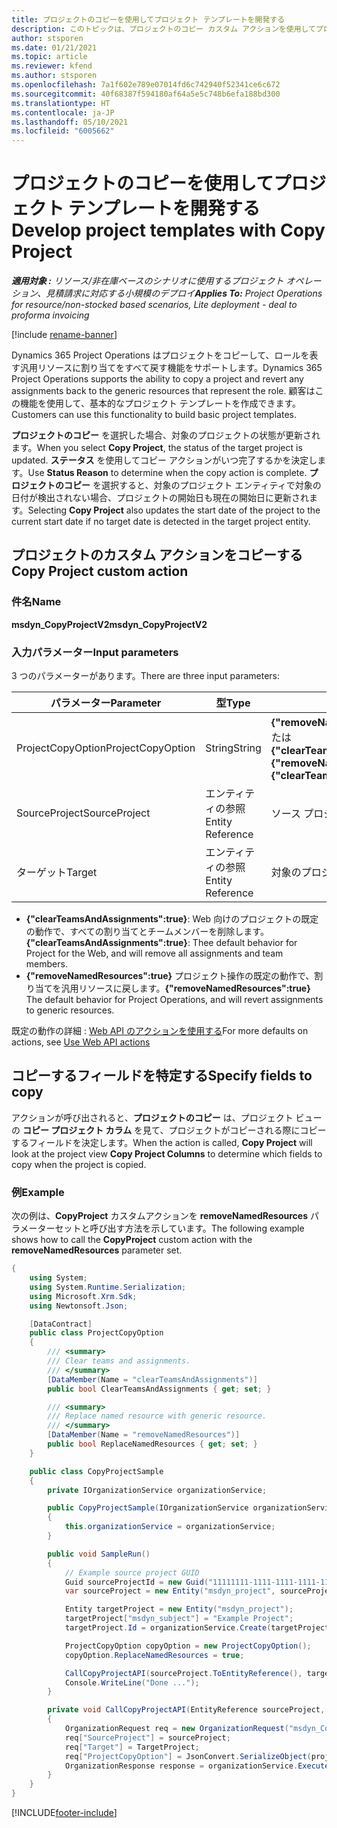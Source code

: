 ```yaml
---
title: プロジェクトのコピーを使用してプロジェクト テンプレートを開発する
description: このトピックは、プロジェクトのコピー カスタム アクションを使用してプロジェクト テンプレートを作成する方法について解説します。
author: stsporen
ms.date: 01/21/2021
ms.topic: article
ms.reviewer: kfend
ms.author: stsporen
ms.openlocfilehash: 7a1f602e789e07014fd6c742940f52341ce6c672
ms.sourcegitcommit: 40f68387f594180af64a5e5c748b6efa188bd300
ms.translationtype: HT
ms.contentlocale: ja-JP
ms.lasthandoff: 05/10/2021
ms.locfileid: "6005662"
---
```

# <a name="develop-project-templates-with-copy-project"></a><span data-ttu-id="76260-103">プロジェクトのコピーを使用してプロジェクト テンプレートを開発する</span><span class="sxs-lookup"><span data-stu-id="76260-103">Develop project templates with Copy Project</span></span>

<span data-ttu-id="76260-104">_**適用対象 :** リソース/非在庫ベースのシナリオに使用するプロジェクト オペレーション、見積請求に対応する小規模のデプロイ_</span><span class="sxs-lookup"><span data-stu-id="76260-104">_**Applies To:** Project Operations for resource/non-stocked based scenarios, Lite deployment - deal to proforma invoicing_</span></span>

[!include [rename-banner](~/includes/cc-data-platform-banner.md)]

<span data-ttu-id="76260-105">Dynamics 365 Project Operations はプロジェクトをコピーして、ロールを表す汎用リソースに割り当てをすべて戻す機能をサポートします。</span><span class="sxs-lookup"><span data-stu-id="76260-105">Dynamics 365 Project Operations supports the ability to copy a project and revert any assignments back to the generic resources that represent the role.</span></span> <span data-ttu-id="76260-106">顧客はこの機能を使用して、基本的なプロジェクト テンプレートを作成できます。</span><span class="sxs-lookup"><span data-stu-id="76260-106">Customers can use this functionality to build basic project templates.</span></span>

<span data-ttu-id="76260-107">**プロジェクトのコピー** を選択した場合、対象のプロジェクトの状態が更新されます。</span><span class="sxs-lookup"><span data-stu-id="76260-107">When you select **Copy Project**, the status of the target project is updated.</span></span> <span data-ttu-id="76260-108">**ステータス** を使用してコピー アクションがいつ完了するかを決定します。</span><span class="sxs-lookup"><span data-stu-id="76260-108">Use **Status Reason** to determine when the copy action is complete.</span></span> <span data-ttu-id="76260-109">**プロジェクトのコピー** を選択すると、対象のプロジェクト エンティティで対象の日付が検出されない場合、プロジェクトの開始日も現在の開始日に更新されます。</span><span class="sxs-lookup"><span data-stu-id="76260-109">Selecting **Copy Project** also updates the start date of the project to the current start date if no target date is detected in the target project entity.</span></span>

## <a name="copy-project-custom-action"></a><span data-ttu-id="76260-110">プロジェクトのカスタム アクションをコピーする</span><span class="sxs-lookup"><span data-stu-id="76260-110">Copy Project custom action</span></span> 

### <a name="name"></a><span data-ttu-id="76260-111">件名</span><span class="sxs-lookup"><span data-stu-id="76260-111">Name</span></span> 

<span data-ttu-id="76260-112">**msdyn_CopyProjectV2**</span><span class="sxs-lookup"><span data-stu-id="76260-112">**msdyn_CopyProjectV2**</span></span>

### <a name="input-parameters"></a><span data-ttu-id="76260-113">入力パラメーター</span><span class="sxs-lookup"><span data-stu-id="76260-113">Input parameters</span></span>
<span data-ttu-id="76260-114">3 つのパラメーターがあります。</span><span class="sxs-lookup"><span data-stu-id="76260-114">There are three input parameters:</span></span>

| <span data-ttu-id="76260-115">パラメーター</span><span class="sxs-lookup"><span data-stu-id="76260-115">Parameter</span></span>          | <span data-ttu-id="76260-116">型</span><span class="sxs-lookup"><span data-stu-id="76260-116">Type</span></span>   | <span data-ttu-id="76260-117">値</span><span class="sxs-lookup"><span data-stu-id="76260-117">Values</span></span>                                                   | 
|--------------------|--------|----------------------------------------------------------|
| <span data-ttu-id="76260-118">ProjectCopyOption</span><span class="sxs-lookup"><span data-stu-id="76260-118">ProjectCopyOption</span></span>  | <span data-ttu-id="76260-119">String</span><span class="sxs-lookup"><span data-stu-id="76260-119">String</span></span> | <span data-ttu-id="76260-120">**{"removeNamedResources":true}** または **{"clearTeamsAndAssignments":true}**</span><span class="sxs-lookup"><span data-stu-id="76260-120">**{"removeNamedResources":true}** or **{"clearTeamsAndAssignments":true}**</span></span> |
| <span data-ttu-id="76260-121">SourceProject</span><span class="sxs-lookup"><span data-stu-id="76260-121">SourceProject</span></span>      | <span data-ttu-id="76260-122">エンティティの参照</span><span class="sxs-lookup"><span data-stu-id="76260-122">Entity Reference</span></span> | <span data-ttu-id="76260-123">ソース プロジェクト</span><span class="sxs-lookup"><span data-stu-id="76260-123">Source Project</span></span> |
| <span data-ttu-id="76260-124">ターゲット</span><span class="sxs-lookup"><span data-stu-id="76260-124">Target</span></span>             | <span data-ttu-id="76260-125">エンティティの参照</span><span class="sxs-lookup"><span data-stu-id="76260-125">Entity Reference</span></span> | <span data-ttu-id="76260-126">対象のプロジェクト</span><span class="sxs-lookup"><span data-stu-id="76260-126">Target Project</span></span> |


- <span data-ttu-id="76260-127">**{"clearTeamsAndAssignments":true}**: Web 向けのプロジェクトの既定の動作で、すべての割り当てとチームメンバーを削除します。</span><span class="sxs-lookup"><span data-stu-id="76260-127">**{"clearTeamsAndAssignments":true}**: Thee default behavior for Project for the Web, and will remove all assignments and team members.</span></span>
- <span data-ttu-id="76260-128">**{"removeNamedResources":true}** プロジェクト操作の既定の動作で、割り当てを汎用リソースに戻します。</span><span class="sxs-lookup"><span data-stu-id="76260-128">**{"removeNamedResources":true}** The default behavior for Project Operations, and will revert assignments to generic resources.</span></span>

<span data-ttu-id="76260-129">既定の動作の詳細 : [Web API のアクションを使用する](/powerapps/developer/common-data-service/webapi/use-web-api-actions)</span><span class="sxs-lookup"><span data-stu-id="76260-129">For more defaults on actions, see [Use Web API actions](/powerapps/developer/common-data-service/webapi/use-web-api-actions)</span></span>

## <a name="specify-fields-to-copy"></a><span data-ttu-id="76260-130">コピーするフィールドを特定する</span><span class="sxs-lookup"><span data-stu-id="76260-130">Specify fields to copy</span></span> 
<span data-ttu-id="76260-131">アクションが呼び出されると、**プロジェクトのコピー** は、プロジェクト ビューの **コピー プロジェクト カラム** を見て、プロジェクトがコピーされる際にコピーするフィールドを決定します。</span><span class="sxs-lookup"><span data-stu-id="76260-131">When the action is called, **Copy Project** will look at the project view **Copy Project Columns** to determine which fields to copy when the project is copied.</span></span>


### <a name="example"></a><span data-ttu-id="76260-132">例</span><span class="sxs-lookup"><span data-stu-id="76260-132">Example</span></span>
<span data-ttu-id="76260-133">次の例は、**CopyProject** カスタムアクションを **removeNamedResources** パラメーターセットと呼び出す方法を示しています。</span><span class="sxs-lookup"><span data-stu-id="76260-133">The following example shows how to call the **CopyProject** custom action with the **removeNamedResources** parameter set.</span></span>
```C#
{
    using System;
    using System.Runtime.Serialization;
    using Microsoft.Xrm.Sdk;
    using Newtonsoft.Json;

    [DataContract]
    public class ProjectCopyOption
    {
        /// <summary>
        /// Clear teams and assignments.
        /// </summary>
        [DataMember(Name = "clearTeamsAndAssignments")]
        public bool ClearTeamsAndAssignments { get; set; }

        /// <summary>
        /// Replace named resource with generic resource.
        /// </summary>
        [DataMember(Name = "removeNamedResources")]
        public bool ReplaceNamedResources { get; set; }
    }

    public class CopyProjectSample
    {
        private IOrganizationService organizationService;

        public CopyProjectSample(IOrganizationService organizationService)
        {
            this.organizationService = organizationService;
        }

        public void SampleRun()
        {
            // Example source project GUID
            Guid sourceProjectId = new Guid("11111111-1111-1111-1111-111111111111");
            var sourceProject = new Entity("msdyn_project", sourceProjectId);

            Entity targetProject = new Entity("msdyn_project");
            targetProject["msdyn_subject"] = "Example Project";
            targetProject.Id = organizationService.Create(targetProject);

            ProjectCopyOption copyOption = new ProjectCopyOption();
            copyOption.ReplaceNamedResources = true;

            CallCopyProjectAPI(sourceProject.ToEntityReference(), targetProject.ToEntityReference(), copyOption);
            Console.WriteLine("Done ...");
        }

        private void CallCopyProjectAPI(EntityReference sourceProject, EntityReference TargetProject, ProjectCopyOption projectCopyOption)
        {
            OrganizationRequest req = new OrganizationRequest("msdyn_CopyProjectV2");
            req["SourceProject"] = sourceProject;
            req["Target"] = TargetProject;
            req["ProjectCopyOption"] = JsonConvert.SerializeObject(projectCopyOption);
            OrganizationResponse response = organizationService.Execute(req);
        }
    }
}
```


[!INCLUDE[footer-include](../includes/footer-banner.md)]